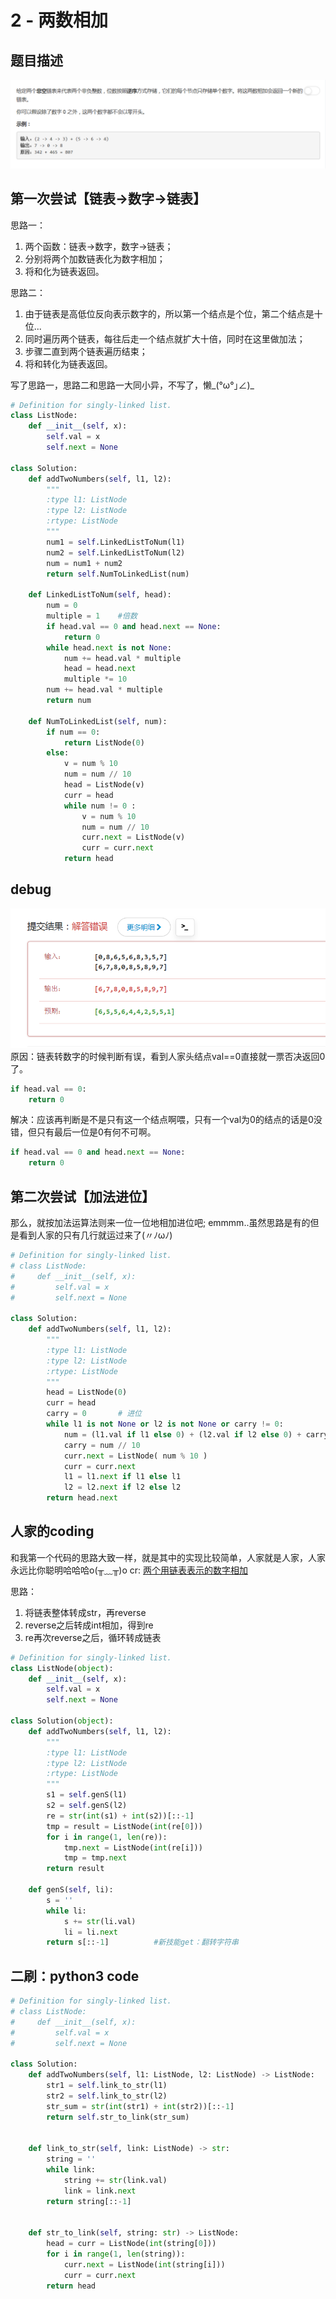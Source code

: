 # 2 - 两数相加

## 题目描述
![problem](images/2.png)

<!-- more -->


## 第一次尝试【链表->数字->链表】
思路一：
1. 两个函数：链表->数字，数字->链表；
2. 分别将两个加数链表化为数字相加；
3. 将和化为链表返回。

思路二：
1. 由于链表是高低位反向表示数字的，所以第一个结点是个位，第二个结点是十位...
2. 同时遍历两个链表，每往后走一个结点就扩大十倍，同时在这里做加法；
3. 步骤二直到两个链表遍历结束；
4. 将和转化为链表返回。

写了思路一，思路二和思路一大同小异，不写了，懒_(°ω°｣∠)_

```python
# Definition for singly-linked list.
class ListNode:
    def __init__(self, x):
        self.val = x
        self.next = None

class Solution:
    def addTwoNumbers(self, l1, l2):
        """
        :type l1: ListNode
        :type l2: ListNode
        :rtype: ListNode
        """
        num1 = self.LinkedListToNum(l1)
        num2 = self.LinkedListToNum(l2)
        num = num1 + num2
        return self.NumToLinkedList(num)

    def LinkedListToNum(self, head):
    	num = 0
    	multiple = 1	#倍数
    	if head.val == 0 and head.next == None:
    		return 0
    	while head.next is not None:
    		num += head.val * multiple
    		head = head.next
    		multiple *= 10
    	num += head.val * multiple
    	return num
    		
    def NumToLinkedList(self, num):
    	if num == 0:
    		return ListNode(0)
    	else:
    		v = num % 10
    		num = num // 10
    		head = ListNode(v)
    		curr = head
    		while num != 0 :
	    		v = num % 10
	    		num = num // 10
	    		curr.next = ListNode(v)
	    		curr = curr.next
	    	return head
```


## debug
![problem](images/wrong.png)
原因：链表转数字的时候判断有误，看到人家头结点val==0直接就一票否决返回0了。
```python
if head.val == 0:
    return 0
```
解决：应该再判断是不是只有这一个结点啊喂，只有一个val为0的结点的话是0没错，但只有最后一位是0有何不可啊。
```python
if head.val == 0 and head.next == None:
    return 0
```

## 第二次尝试【加法进位】

那么，就按加法运算法则来一位一位地相加进位吧;
emmmm..虽然思路是有的但是看到人家的只有几行就运过来了(〃ﾉωﾉ)

```python
# Definition for singly-linked list.
# class ListNode:
#     def __init__(self, x):
#         self.val = x
#         self.next = None

class Solution:
    def addTwoNumbers(self, l1, l2):
        """
        :type l1: ListNode
        :type l2: ListNode
        :rtype: ListNode
        """
        head = ListNode(0)
        curr = head
        carry = 0		# 进位
        while l1 is not None or l2 is not None or carry != 0:
        	num = (l1.val if l1 else 0) + (l2.val if l2 else 0) + carry
        	carry = num // 10
        	curr.next = ListNode( num % 10 )
        	curr = curr.next
        	l1 = l1.next if l1 else l1
        	l2 = l2.next if l2 else l2
        return head.next
```

## 人家的coding
和我第一个代码的思路大致一样，就是其中的实现比较简单，人家就是人家，人家永远比你聪明哈哈哈o(╥﹏╥)o
cr: [两个用链表表示的数字相加](https://segmentfault.com/a/1190000010009315)

思路：
1. 将链表整体转成str，再reverse
2. reverse之后转成int相加，得到re
3. re再次reverse之后，循环转成链表

```python
# Definition for singly-linked list.
class ListNode(object):
    def __init__(self, x):
        self.val = x
        self.next = None

class Solution(object):
    def addTwoNumbers(self, l1, l2):
        """
        :type l1: ListNode
        :type l2: ListNode
        :rtype: ListNode
        """
        s1 = self.genS(l1)
        s2 = self.genS(l2)
        re = str(int(s1) + int(s2))[::-1]
        tmp = result = ListNode(int(re[0]))
        for i in range(1, len(re)):
            tmp.next = ListNode(int(re[i]))
            tmp = tmp.next
        return result

    def genS(self, li):
        s = ''
        while li:
            s += str(li.val)
            li = li.next
        return s[::-1] 			#新技能get：翻转字符串
```

## 二刷：python3 code
```python
# Definition for singly-linked list.
# class ListNode:
#     def __init__(self, x):
#         self.val = x
#         self.next = None

class Solution:
    def addTwoNumbers(self, l1: ListNode, l2: ListNode) -> ListNode:
        str1 = self.link_to_str(l1)
        str2 = self.link_to_str(l2)
        str_sum = str(int(str1) + int(str2))[::-1]
        return self.str_to_link(str_sum)
    
        
    def link_to_str(self, link: ListNode) -> str:
        string = ''
        while link:
            string += str(link.val)
            link = link.next
        return string[::-1]
    
    
    def str_to_link(self, string: str) -> ListNode:
        head = curr = ListNode(int(string[0]))
        for i in range(1, len(string)):
            curr.next = ListNode(int(string[i]))
            curr = curr.next
        return head
```
